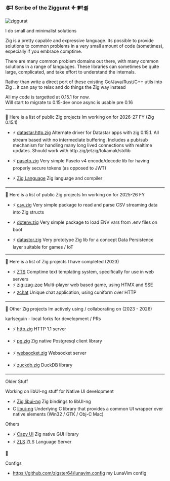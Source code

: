 ### 𒀳  Scribe of the Ziggurat  𒅆𒂍𒉪


![ziggurat](https://avatars.githubusercontent.com/u/72325365?s=400&u=34471213c3cd836b017b6b85db6546e83aec64f8&v=4)

I do small and minimalist solutions 

Zig is a pretty capable and expressive language. Its possible to provide solutions to common problems in a very small amount of code (sometimes), especially if you embrace comptime.

There are many common problem domains out there, with many common solutions in a range of languages. These libraries can sometimes be quite large, complicated, and take effort to understand the internals. 

Rather than write a direct port of these existing Go/Java/Rust/C++ utils into Zig .. it can pay to relax and do things the Zig way instead

All my code is targetted at 0.15.1 for now.  
Will start to migrate to 0.15-dev once async is usable pre 0.16

---
🔭
Here is a list of public Zig projects Im working on for 2026-27 FY (Zig 0.15.1)

- ⚡ [datastar.http.zig](https://github.com/zigster64/datastar.http.zig) Alternate driver for Datastar apps with zig 0.15.1. All stream based with no intermediate buffering. Includes a pub/sub mechanism for handling many long lived connections with realtime updates. Should work with http.zig/jetzig/tokamak/stdlib
  
- ⚡ [paseto.zig](https://github.com/zigster64/paseto.zig) Very simple Paseto v4 encode/decode lib for having properly secure tokens (as opposed to JWT)

- ⚡ [Zig Language](https://github.com/zigster64/zig)  Zig language and compiler

----
🔭
Here is a list of public Zig projects Im working on for 2025-26 FY

- ⚡ [csv.zig](https://github.com/zigster64/csv.zig) Very simple package to read and parse CSV streaming data into Zig structs
- ⚡ [dotenv.zig](https://github.com/zigster64/dotenv.zig) Very simple package to load ENV vars from .env files on boot

- ⚡ [datastor.zig](https://github.com/zigster64/datastor.zig) Very prototype Zig lib for a concept Data Persistence layer suitable for games / IoT

----
🔭
Here is a list of Zig projects I have completed (2023)
  
- ⚡ [ZTS](https://github.com/zigster64/zts)  Comptime text templating system, specifically for use in web servers
- ⚡ [zig-zag-zoe](https://github.com/zigster64/zig-zag-zoe)  Multi-player web based game, using HTMX and SSE
- ⚡ [zchat](https://github.com/zigster64/zchat)  Unique chat application, using cuniform over HTTP

----
👯 
Other Zig projects Im actively using / collaborating on (2023 - 2026)

karlseguin - local forks for development / PRs
- ⚡ [http.zig](https://github.com/zigster64/http.zig)  HTTP 1.1 server

- ⚡ [pg.zig](https://github.com/zigster64/pg.zig)  Zig native Postgresql client library
- ⚡ [websocket.zig](https://github.com/zigster64/websocket.zig)  Websocket server
- ⚡ [zuckdb.zig](https://github.com/zigster64/zuckdb.zig)  DuckDB library

----
Older Stuff

Working on libUI-ng stuff for Native UI development
- ⚡ [Zig libui-ng](https://github.com/zigster64/zig-libui-ng) Zig bindings to libUI-ng
- C  [libui-ng](https://github.com/zigster64/libui-ng) Underlying C library that provides a common UI wrapper over native elements (Win32 / GTK / Obj-C Mac)
  
Others
- ⚡ [Capy UI](https://github.com/zigster64/capy)  Zig native GUI library
- ⚡ [ZLS](https://github.com/zigster64/zls)  ZLS Language Server


🌱

  
<!--
**zigster64/zigster64** is a ✨ _special_ ✨ repository because its `README.md` (this file) appears on your GitHub profile.

Here are some ideas to get you started:

- 🔭 I’m currently working on ...
- 🌱 I’m currently learning ...
- 👯 I’m looking to collaborate on ...
- 🤔 I’m looking for help with ...
- 💬 Ask me about ...
- 📫 How to reach me: ...
- 😄 Pronouns: ...
- ⚡ Fun fact: ...
-->

Configs

- https://github.com/zigster64/lunavim.config my LunaVim config
